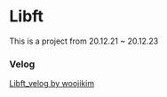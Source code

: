 # Libft

This is a project from 20.12.21 ~ 20.12.23

### Velog 

[Libft_velog by woojikim](https://velog.io/@woojikim/Libft)
